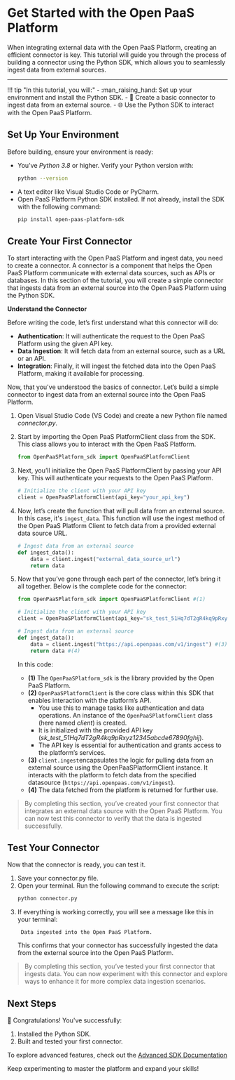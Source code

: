 # Get Started with the Open PaaS Platform

When integrating external data with the Open PaaS Platform, creating an efficient connector is key. This tutorial will guide you through the process of building a connector using the Python SDK, which allows you to seamlessly ingest data from external sources.

---

!!! tip "In this tutorial, you will:"
    - :man_raising_hand: Set up your environment and install the Python SDK.
    - :rocket: Create a basic connector to ingest data from an external source.
    - :globe_with_meridians: Use the Python SDK to interact with the Open PaaS Platform.

## Set Up Your Environment

Before building, ensure your environment is ready:

- You've _Python 3.8_ or higher. Verify your Python version with:  
  ```bash
  python --version
  ```
- A text editor like Visual Studio Code or PyCharm.
- Open PaaS Platform Python SDK installed. If not already, install the SDK with the following command:  
  ```bash
  pip install open-paas-platform-sdk
  ```

## Create Your First Connector

To start interacting with the Open PaaS Platform and ingest data, you need to create a connector. A connector is a component that helps the Open PaaS Platform communicate with external data sources, such as APIs or databases. In this section of the tutorial, you will create a simple connector that ingests data from an external source into the Open PaaS Platform using the Python SDK.

**Understand the Connector**

Before writing the code, let’s first understand what this connector will do:

* **Authentication**: It will authenticate the request to the Open PaaS Platform using the given API key.
* **Data Ingestion**: It will fetch data from an external source, such as a URL or an API.
* **Integration**: Finally, it will ingest the fetched data into the Open PaaS Platform, making it available for processing.

Now, that you've understood the basics of connector. Let’s build a simple connector to ingest data from an external source into the Open PaaS Platform. 

1. Open Visual Studio Code (VS Code) and create a new Python file named _connector.py_.
2. Start by importing the Open PaaS PlatformClient class from the SDK. This class allows you to interact with the Open PaaS Platform.
    ```python
    from OpenPaaSPlatform_sdk import OpenPaaSPlatformClient
    ```
3. Next, you’ll initialize the Open PaaS PlatformClient by passing your API key. This will authenticate your requests to the Open PaaS Platform.
    ```python
    # Initialize the client with your API key
    client = OpenPaaSPlatformClient(api_key="your_api_key")
    ```
4. Now, let’s create the function that will pull data from an external source. In this case, it's `ingest_data`. This function will use the ingest method of the Open PaaS Platform Client to fetch data from a provided external data source URL.
    ```python
    # Ingest data from an external source
    def ingest_data():
        data = client.ingest("external_data_source_url")
        return data
    ```

5. Now that you’ve gone through each part of the connector, let’s bring it all together. Below is the complete code for the connector:

    ```python
    from OpenPaaSPlatform_sdk import OpenPaaSPlatformClient #(1)
    
    # Initialize the client with your API key
    client = OpenPaaSPlatformClient(api_key="sk_test_51Hq7dT2gR4kq9pRxyz12345abcde67890fghij") #(2)

    # Ingest data from an external source
    def ingest_data():
        data = client.ingest("https://api.openpaas.com/v1/ingest") #(3)
        return data #(4)
    ```

    In this code:

    - **(1)** The `OpenPaaSPlatform_sdk` is the library provided by the Open PaaS Platform.
    - **(2)** `OpenPaaSPlatformClient` is the core class within this SDK that enables interaction with the platform’s API. 
        - You use this to manage tasks like authentication and data operations. An instance of the `OpenPaaSPlatformClient` class (here named _client_) is created. 
        - It is initialized with the provided API key (_sk_test_51Hq7dT2gR4kq9pRxyz12345abcde67890fghij_). 
        - The API key is essential for authentication and grants access to the platform’s services.
    - **(3)** `client.ingest`encapsulates the logic for pulling data from an external source using the OpenPaaSPlatformClient instance. It interacts with the platform to fetch data from the specified datasource (`https://api.openpaas.com/v1/ingest`).
    - **(4)** The data fetched from the platform is returned for further use.

> By completing this section, you’ve created your first connector that integrates an external data source with the Open PaaS Platform. You can now test this connector to verify that the data is ingested successfully.

## Test Your Connector

Now that the connector is ready, you can test it. 

1. Save your connector.py file.
2. Open your terminal. Run the following command to execute the script:
    ```bash
    python connector.py
    ```
3. If everything is working correctly, you will see a message like this in your terminal:
    ```text
     Data ingested into the Open PaaS Platform.
    ```
    This confirms that your connector has successfully ingested the data from the external source into the Open PaaS Platform.

> By completing this section, you’ve tested your first connector that ingests data. You can now experiment with this connector and explore ways to enhance it for more complex data ingestion scenarios.


## Next Steps

:rocket: Congratulations! You've successfully:

1. Installed the Python SDK.
2. Built and tested your first connector.

To explore advanced features, check out the <a href="https://github.com/open-metadata/OpenMetadata" target="_blank"> Advanced SDK Documentation <i class="fa fa-external-link-alt"></i></a> 

Keep experimenting to master the platform and expand your skills!
